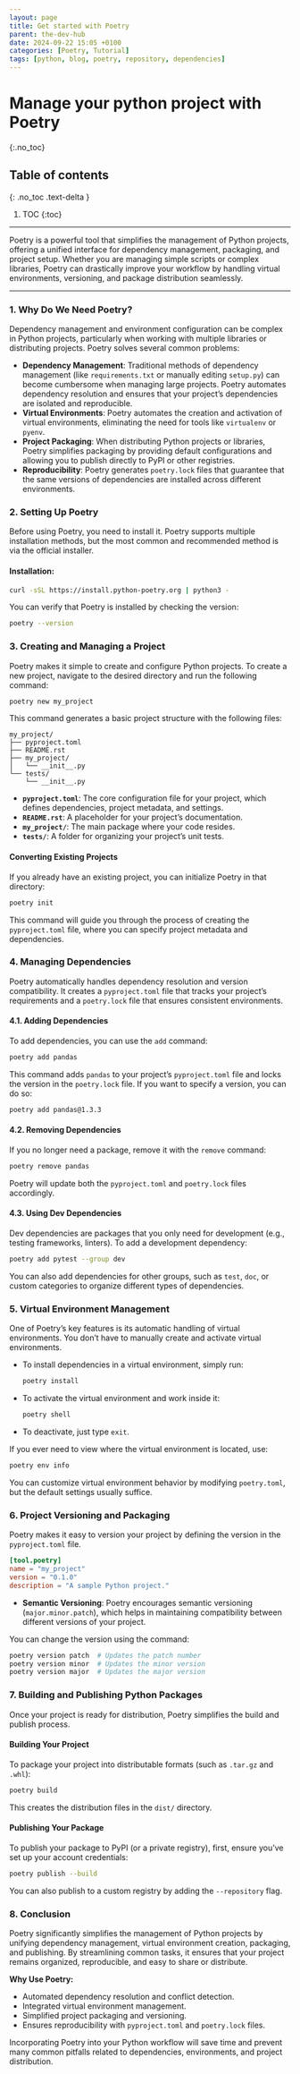 ```yaml
---
layout: page  
title: Get started with Poetry
parent: the-dev-hub
date: 2024-09-22 15:05 +0100  
categories: [Poetry, Tutorial]  
tags: [python, blog, poetry, repository, dependencies]  
---
```


# Manage your python project with Poetry
{:.no_toc}

## Table of contents
{: .no_toc .text-delta }

1. TOC
{:toc}

---

Poetry is a powerful tool that simplifies the management of Python projects, offering a unified interface for dependency management, packaging, and project setup. Whether you are managing simple scripts or complex libraries, Poetry can drastically improve your workflow by handling virtual environments, versioning, and package distribution seamlessly.

---

### 1. Why Do We Need Poetry?

Dependency management and environment configuration can be complex in Python projects, particularly when working with multiple libraries or distributing projects. Poetry solves several common problems:

- **Dependency Management**: Traditional methods of dependency management (like `requirements.txt` or manually editing `setup.py`) can become cumbersome when managing large projects. Poetry automates dependency resolution and ensures that your project’s dependencies are isolated and reproducible.
- **Virtual Environments**: Poetry automates the creation and activation of virtual environments, eliminating the need for tools like `virtualenv` or `pyenv`.
- **Project Packaging**: When distributing Python projects or libraries, Poetry simplifies packaging by providing default configurations and allowing you to publish directly to PyPI or other registries.
- **Reproducibility**: Poetry generates `poetry.lock` files that guarantee that the same versions of dependencies are installed across different environments.

### 2. Setting Up Poetry

Before using Poetry, you need to install it. Poetry supports multiple installation methods, but the most common and recommended method is via the official installer.

#### Installation:

```bash
curl -sSL https://install.python-poetry.org | python3 -
```

You can verify that Poetry is installed by checking the version:

```bash
poetry --version
```

### 3. Creating and Managing a Project

Poetry makes it simple to create and configure Python projects. To create a new project, navigate to the desired directory and run the following command:

```bash
poetry new my_project
```

This command generates a basic project structure with the following files:
```
my_project/
├── pyproject.toml
├── README.rst
├── my_project/
│   └── __init__.py
└── tests/
    └── __init__.py
```

- **`pyproject.toml`**: The core configuration file for your project, which defines dependencies, project metadata, and settings.
- **`README.rst`**: A placeholder for your project’s documentation.
- **`my_project/`**: The main package where your code resides.
- **`tests/`**: A folder for organizing your project’s unit tests.

#### Converting Existing Projects

If you already have an existing project, you can initialize Poetry in that directory:

```bash
poetry init
```

This command will guide you through the process of creating the `pyproject.toml` file, where you can specify project metadata and dependencies.

### 4. Managing Dependencies

Poetry automatically handles dependency resolution and version compatibility. It creates a `pyproject.toml` file that tracks your project’s requirements and a `poetry.lock` file that ensures consistent environments.

#### 4.1. Adding Dependencies

To add dependencies, you can use the `add` command:

```bash
poetry add pandas
```

This command adds `pandas` to your project’s `pyproject.toml` file and locks the version in the `poetry.lock` file. If you want to specify a version, you can do so:

```bash
poetry add pandas@1.3.3
```

#### 4.2. Removing Dependencies

If you no longer need a package, remove it with the `remove` command:

```bash
poetry remove pandas
```

Poetry will update both the `pyproject.toml` and `poetry.lock` files accordingly.

#### 4.3. Using Dev Dependencies

Dev dependencies are packages that you only need for development (e.g., testing frameworks, linters). To add a development dependency:

```bash
poetry add pytest --group dev
```

You can also add dependencies for other groups, such as `test`, `doc`, or custom categories to organize different types of dependencies.

### 5. Virtual Environment Management

One of Poetry’s key features is its automatic handling of virtual environments. You don’t have to manually create and activate virtual environments.

- To install dependencies in a virtual environment, simply run:

    ```bash
    poetry install
    ```

- To activate the virtual environment and work inside it:

    ```bash
    poetry shell
    ```

- To deactivate, just type `exit`.

If you ever need to view where the virtual environment is located, use:

```bash
poetry env info
```

You can customize virtual environment behavior by modifying `poetry.toml`, but the default settings usually suffice.

### 6. Project Versioning and Packaging

Poetry makes it easy to version your project by defining the version in the `pyproject.toml` file.

```toml
[tool.poetry]
name = "my_project"
version = "0.1.0"
description = "A sample Python project."
```

- **Semantic Versioning**: Poetry encourages semantic versioning (`major.minor.patch`), which helps in maintaining compatibility between different versions of your project.

You can change the version using the command:

```bash
poetry version patch  # Updates the patch number
poetry version minor  # Updates the minor version
poetry version major  # Updates the major version
```

### 7. Building and Publishing Python Packages

Once your project is ready for distribution, Poetry simplifies the build and publish process.

#### Building Your Project

To package your project into distributable formats (such as `.tar.gz` and `.whl`):

```bash
poetry build
```

This creates the distribution files in the `dist/` directory.

#### Publishing Your Package

To publish your package to PyPI (or a private registry), first, ensure you’ve set up your account credentials:

```bash
poetry publish --build
```

You can also publish to a custom registry by adding the `--repository` flag.

### 8. Conclusion

Poetry significantly simplifies the management of Python projects by unifying dependency management, virtual environment creation, packaging, and publishing. By streamlining common tasks, it ensures that your project remains organized, reproducible, and easy to share or distribute.

**Why Use Poetry:**
- Automated dependency resolution and conflict detection.
- Integrated virtual environment management.
- Simplified project packaging and versioning.
- Ensures reproducibility with `pyproject.toml` and `poetry.lock` files.

Incorporating Poetry into your Python workflow will save time and prevent many common pitfalls related to dependencies, environments, and project distribution.
